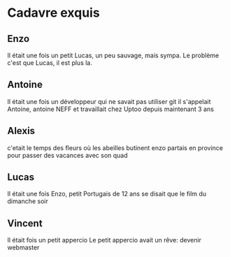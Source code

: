 # Cadavre exquis

## Enzo
Il était une fois un petit Lucas, un peu sauvage, mais sympa. Le problème c'est que Lucas, il est plus la.

## Antoine
Il était une fois un développeur
qui ne savait pas utiliser git
il s'appelait Antoine, antoine NEFF
et travaillait chez Uptoo
depuis maintenant 3 ans

## Alexis
c'etait le temps des fleurs où
les abeilles butinent
enzo partais en province
pour passer des vacances avec son quad

## Lucas
Il était une fois Enzo, petit Portugais de 12 ans
se disait que le film du dimanche soir

## Vincent
Il était fois un petit appercio
Le petit appercio avait un rêve: devenir webmaster
